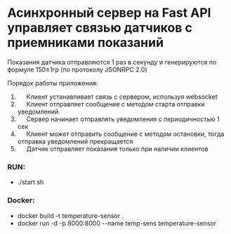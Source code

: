 # Асинхронный сервер на Fast API управляет связью датчиков с приемниками показаний
Показания датчика отправляются 1 раз в секунду и генерируются по формуле 150±1гр (по протоколу JSONRPC 2.0)  


Порядок работы приложения:  
1.      Клиент устанавливает связь с сервером, используя websocket  
2.      Клиент отправляет сообщение с методом старта отправки уведомлений  
3.      Сервер начинает отправлять уведомления с периодичностью 1 сек  
4.      Клиент может отправить сообщение с методом остановки, тогда отправка уведомлений прекращается  
5.      Датчик отправляет показания только при наличии клиентов  

### RUN:
* ./start.sh
### Docker:
* docker build -t temperature-sensor .
* docker run -d -p 8000:8000 --name temp-sens temperature-sensor